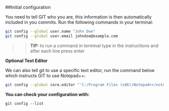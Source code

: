 ##Initial configuration 

You need to tell GIT who you are, this information is then automatically included in you commits. Run the following commands in your terminal:


```bash
git config --global user.name "John Doe"  
git config --global user.email johndoe@example.com  

```
>> **TIP:** to run a command in terminal type in the instructions and after each line press enter

**Optional Text Editor**

We can also tell git to use a  specific text editor, run the command below which instructs GIT to use Notepad++:

```bash
git config --global core.editor "'C:/Program Files (x86)/Notepad++/notepad++.exe' -multiInst -nosession"
```


**You can check your configuration with:**

```git config --list```


